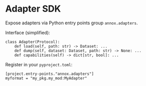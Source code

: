 # Adapter SDK

Expose adapters via Python entry points group `annox.adapters`.

Interface (simplified):

```
class Adapter(Protocol):
    def load(self, path: str) -> Dataset: ...
    def dump(self, dataset: Dataset, path: str) -> None: ...
    def capabilities(self) -> dict[str, bool]: ...
```

Register in your `pyproject.toml`:

```
[project.entry-points."annox.adapters"]
myformat = "my_pkg.my_mod:MyAdapter"
```

